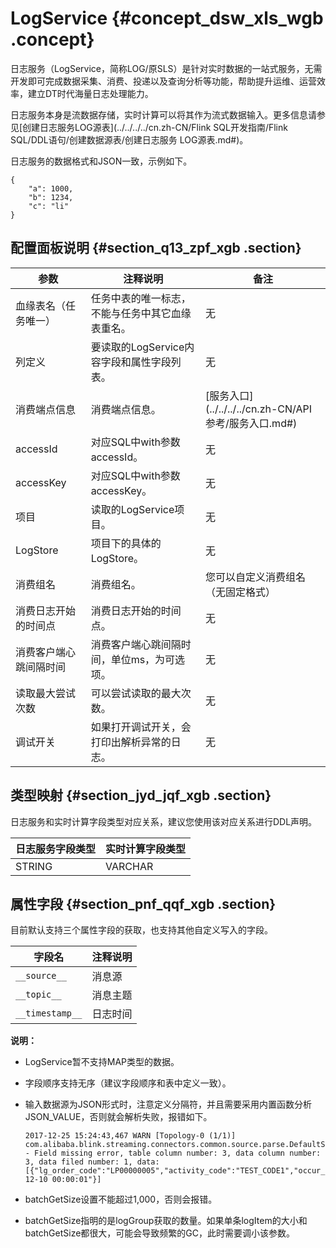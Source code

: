 # LogService {#concept_dsw_xls_wgb .concept}

日志服务（LogService，简称LOG/原SLS）是针对实时数据的一站式服务，无需开发即可完成数据采集、消费、投递以及查询分析等功能，帮助提升运维、运营效率，建立DT时代海量日志处理能力。

日志服务本身是流数据存储，实时计算可以将其作为流式数据输入。更多信息请参见[创建日志服务LOG源表](../../../../cn.zh-CN/Flink SQL开发指南/Flink SQL/DDL语句/创建数据源表/创建日志服务 LOG源表.md#)。

日志服务的数据格式和JSON一致，示例如下。

``` {#codeblock_2na_spo_9w2}
{
    "a": 1000,
    "b": 1234,
    "c": "li"
}
```

## 配置面板说明 {#section_q13_zpf_xgb .section}

|参数|注释说明|备注|
|--|----|--|
|血缘表名（任务唯一）|任务中表的唯一标志，不能与任务中其它血缘表重名。|无|
|列定义|要读取的LogService内容字段和属性字段列表。|无|
|消费端点信息|消费端点信息。|[服务入口](../../../../cn.zh-CN/API 参考/服务入口.md#)|
|accessId|对应SQL中with参数accessId。|无|
|accessKey|对应SQL中with参数accessKey。|无|
|项目|读取的LogService项目。|无|
|LogStore|项目下的具体的LogStore。|无|
|消费组名|消费组名。|您可以自定义消费组名（无固定格式）|
|消费日志开始的时间点|消费日志开始的时间点。|无|
|消费客户端心跳间隔时间|消费客户端心跳间隔时间，单位ms，为可选项。|无|
|读取最大尝试次数|可以尝试读取的最大次数。|无|
|调试开关|如果打开调试开关，会打印出解析异常的日志。|无|

## 类型映射 {#section_jyd_jqf_xgb .section}

日志服务和实时计算字段类型对应关系，建议您使用该对应关系进行DDL声明。

|日志服务字段类型|实时计算字段类型|
|--------|--------|
|STRING|VARCHAR|

## 属性字段 {#section_pnf_qqf_xgb .section}

目前默认支持三个属性字段的获取，也支持其他自定义写入的字段。

|字段名|注释说明|
|---|----|
|`__source__`|消息源|
|`__topic__`|消息主题|
|`__timestamp__`|日志时间|

**说明：** 

-   LogService暂不支持MAP类型的数据。
-   字段顺序支持无序（建议字段顺序和表中定义一致）。
-   输入数据源为JSON形式时，注意定义分隔符，并且需要采用内置函数分析JSON\_VALUE，否则就会解析失败，报错如下。

    ``` {#codeblock_5sc_pp6_7i2}
    2017-12-25 15:24:43,467 WARN [Topology-0 (1/1)] com.alibaba.blink.streaming.connectors.common.source.parse.DefaultSourceCollector - Field missing error, table column number: 3, data column number: 3, data filed number: 1, data: [{"lg_order_code":"LP00000005","activity_code":"TEST_CODE1","occur_time":"2017-12-10 00:00:01"}]
    ```

-   batchGetSize设置不能超过1,000，否则会报错。
-   batchGetSize指明的是logGroup获取的数量。如果单条logItem的大小和batchGetSize都很大，可能会导致频繁的GC，此时需要调小该参数。

